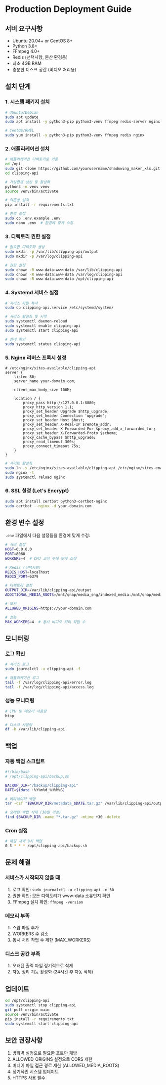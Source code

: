 # Production Deployment Guide

## 서버 요구사항

- Ubuntu 20.04+ or CentOS 8+
- Python 3.8+
- FFmpeg 4.0+
- Redis (선택사항, 분산 환경용)
- 최소 4GB RAM
- 충분한 디스크 공간 (비디오 처리용)

## 설치 단계

### 1. 시스템 패키지 설치

```bash
# Ubuntu/Debian
sudo apt update
sudo apt install -y python3-pip python3-venv ffmpeg redis-server nginx

# CentOS/RHEL
sudo yum install -y python3-pip python3-venv ffmpeg redis nginx
```

### 2. 애플리케이션 설치

```bash
# 애플리케이션 디렉토리로 이동
cd /opt
sudo git clone https://github.com/yourusername/shadowing_maker_xls.git clipping-api
cd clipping-api

# 가상환경 생성 및 활성화
python3 -m venv venv
source venv/bin/activate

# 의존성 설치
pip install -r requirements.txt

# 환경 설정
sudo cp .env.example .env
sudo nano .env  # 환경에 맞게 수정
```

### 3. 디렉토리 권한 설정

```bash
# 필요한 디렉토리 생성
sudo mkdir -p /var/lib/clipping-api/output
sudo mkdir -p /var/log/clipping-api

# 권한 설정
sudo chown -R www-data:www-data /var/lib/clipping-api
sudo chown -R www-data:www-data /var/log/clipping-api
sudo chown -R www-data:www-data /opt/clipping-api
```

### 4. Systemd 서비스 설정

```bash
# 서비스 파일 복사
sudo cp clipping-api.service /etc/systemd/system/

# 서비스 활성화 및 시작
sudo systemctl daemon-reload
sudo systemctl enable clipping-api
sudo systemctl start clipping-api

# 상태 확인
sudo systemctl status clipping-api
```

### 5. Nginx 리버스 프록시 설정

```nginx
# /etc/nginx/sites-available/clipping-api
server {
    listen 80;
    server_name your-domain.com;

    client_max_body_size 100M;

    location / {
        proxy_pass http://127.0.0.1:8080;
        proxy_http_version 1.1;
        proxy_set_header Upgrade $http_upgrade;
        proxy_set_header Connection 'upgrade';
        proxy_set_header Host $host;
        proxy_set_header X-Real-IP $remote_addr;
        proxy_set_header X-Forwarded-For $proxy_add_x_forwarded_for;
        proxy_set_header X-Forwarded-Proto $scheme;
        proxy_cache_bypass $http_upgrade;
        proxy_read_timeout 300s;
        proxy_connect_timeout 75s;
    }
}
```

```bash
# 사이트 활성화
sudo ln -s /etc/nginx/sites-available/clipping-api /etc/nginx/sites-enabled/
sudo nginx -t
sudo systemctl reload nginx
```

### 6. SSL 설정 (Let's Encrypt)

```bash
sudo apt install certbot python3-certbot-nginx
sudo certbot --nginx -d your-domain.com
```

## 환경 변수 설정

`.env` 파일에서 다음 설정들을 환경에 맞게 수정:

```bash
# 서버 설정
HOST=0.0.0.0
PORT=8080
WORKERS=4  # CPU 코어 수에 맞게 조정

# Redis (선택사항)
REDIS_HOST=localhost
REDIS_PORT=6379

# 디렉토리 설정
OUTPUT_DIR=/var/lib/clipping-api/output
ADDITIONAL_MEDIA_ROOTS=/mnt/qnap/media_eng/indexed_media:/mnt/qnap/media_kor

# 보안
ALLOWED_ORIGINS=https://your-domain.com

# 성능
MAX_WORKERS=4  # 동시 비디오 처리 작업 수
```

## 모니터링

### 로그 확인

```bash
# 서비스 로그
sudo journalctl -u clipping-api -f

# 애플리케이션 로그
tail -f /var/log/clipping-api/error.log
tail -f /var/log/clipping-api/access.log
```

### 성능 모니터링

```bash
# CPU 및 메모리 사용량
htop

# 디스크 사용량
df -h /var/lib/clipping-api
```

## 백업

### 자동 백업 스크립트

```bash
#!/bin/bash
# /opt/clipping-api/backup.sh

BACKUP_DIR="/backup/clipping-api"
DATE=$(date +%Y%m%d_%H%M%S)

# 메타데이터 백업
tar -czf "$BACKUP_DIR/metadata_$DATE.tar.gz" /var/lib/clipping-api/output/*/metadata.json

# 오래된 백업 삭제 (30일 이상)
find $BACKUP_DIR -name "*.tar.gz" -mtime +30 -delete
```

### Cron 설정

```bash
# 매일 새벽 3시 백업
0 3 * * * /opt/clipping-api/backup.sh
```

## 문제 해결

### 서비스가 시작되지 않을 때

1. 로그 확인: `sudo journalctl -u clipping-api -n 50`
2. 권한 확인: 모든 디렉토리가 www-data 소유인지 확인
3. FFmpeg 설치 확인: `ffmpeg -version`

### 메모리 부족

1. 스왑 파일 추가
2. WORKERS 수 감소
3. 동시 처리 작업 수 제한 (MAX_WORKERS)

### 디스크 공간 부족

1. 오래된 출력 파일 정기적으로 삭제
2. 자동 정리 기능 활성화 (24시간 후 자동 삭제)

## 업데이트

```bash
cd /opt/clipping-api
sudo systemctl stop clipping-api
git pull origin main
source venv/bin/activate
pip install -r requirements.txt
sudo systemctl start clipping-api
```

## 보안 권장사항

1. 방화벽 설정으로 필요한 포트만 개방
2. ALLOWED_ORIGINS 설정으로 CORS 제한
3. 미디어 파일 접근 경로 제한 (ALLOWED_MEDIA_ROOTS)
4. 정기적인 시스템 업데이트
5. HTTPS 사용 필수